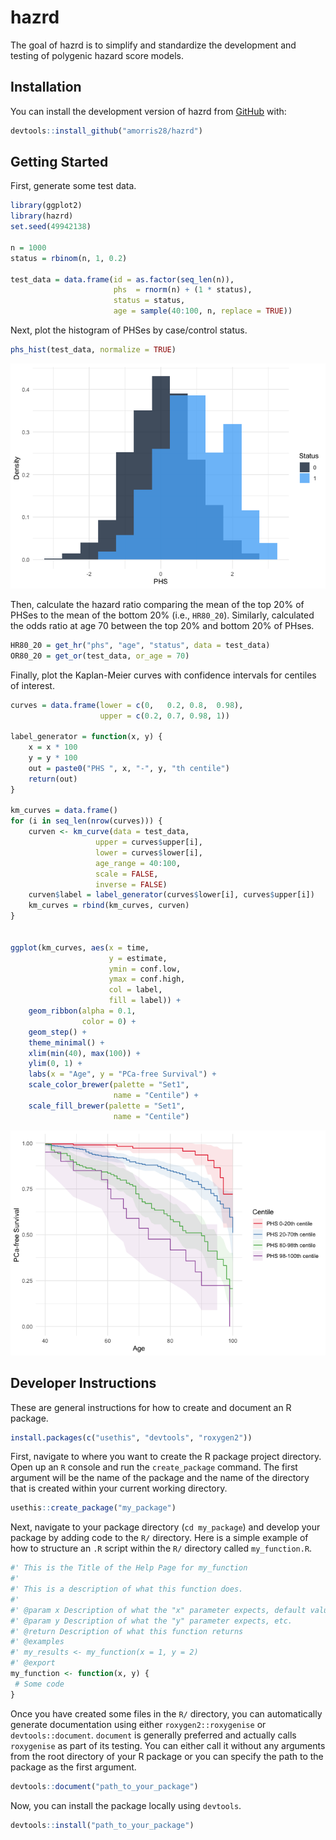 hazrd
================

The goal of hazrd is to simplify and standardize the development and
testing of polygenic hazard score models.

## Installation

You can install the development version of hazrd from
[GitHub](https://github.com/) with:

``` r
devtools::install_github("amorris28/hazrd")
```

## Getting Started

First, generate some test data.

``` r
library(ggplot2)
library(hazrd)
set.seed(49942138)

n = 1000
status = rbinom(n, 1, 0.2)

test_data = data.frame(id = as.factor(seq_len(n)),
                       phs  = rnorm(n) + (1 * status),
                       status = status,
                       age = sample(40:100, n, replace = TRUE))
```

Next, plot the histogram of PHSes by case/control status.

``` r
phs_hist(test_data, normalize = TRUE)
```

![](README_files/figure-gfm/phs_hist-1.png)<!-- -->

Then, calculate the hazard ratio comparing the mean of the top 20% of
PHSes to the mean of the bottom 20% (i.e., `HR80_20`). Similarly,
calculated the odds ratio at age 70 between the top 20% and bottom 20%
of PHses.

``` r
HR80_20 = get_hr("phs", "age", "status", data = test_data)
OR80_20 = get_or(test_data, or_age = 70)
```

Finally, plot the Kaplan-Meier curves with confidence intervals for
centiles of interest.

``` r
curves = data.frame(lower = c(0,   0.2, 0.8,  0.98),
                    upper = c(0.2, 0.7, 0.98, 1))

label_generator = function(x, y) {
    x = x * 100
    y = y * 100
    out = paste0("PHS ", x, "-", y, "th centile")
    return(out)
}

km_curves = data.frame()
for (i in seq_len(nrow(curves))) {
    curven <- km_curve(data = test_data, 
                   upper = curves$upper[i], 
                   lower = curves$lower[i], 
                   age_range = 40:100, 
                   scale = FALSE, 
                   inverse = FALSE)
    curven$label = label_generator(curves$lower[i], curves$upper[i])
    km_curves = rbind(km_curves, curven)
}


ggplot(km_curves, aes(x = time, 
                      y = estimate,
                      ymin = conf.low,
                      ymax = conf.high,
                      col = label,
                      fill = label)) +
    geom_ribbon(alpha = 0.1,
                color = 0) +
    geom_step() +
    theme_minimal() +
    xlim(min(40), max(100)) + 
    ylim(0, 1) +
    labs(x = "Age", y = "PCa-free Survival") +
    scale_color_brewer(palette = "Set1",
                       name = "Centile") +
    scale_fill_brewer(palette = "Set1",
                       name = "Centile")
```

![](README_files/figure-gfm/km_curve-1.png)<!-- -->

## Developer Instructions

These are general instructions for how to create and document an R
package.

``` r
install.packages(c("usethis", "devtools", "roxygen2"))
```

First, navigate to where you want to create the R package project
directory. Open up an `R` console and run the `create_package` command.
The first argument will be the name of the package and the name of the
directory that is created within your current working directory.

``` r
usethis::create_package("my_package")
```

Next, navigate to your package directory (`cd my_package`) and develop
your package by adding code to the `R/` directory. Here is a simple
example of how to structure an `.R` script within the `R/` directory
called `my_function.R`.

``` r
#' This is the Title of the Help Page for my_function
#'
#' This is a description of what this function does.
#'
#' @param x Description of what the "x" parameter expects, default value, whether it is optional
#' @param y Description of what the "y" parameter expects, etc.
#' @return Description of what this function returns
#' @examples
#' my_results <- my_function(x = 1, y = 2)
#' @export
my_function <- function(x, y) {
 # Some code
}
```

Once you have created some files in the `R/` directory, you can
automatically generate documentation using either `roxygen2::roxygenise`
or `devtools::document`. `document` is generally preferred and actually
calls `roxygenise` as part of its testing. You can either call it
without any arguments from the root directory of your R package or you
can specify the path to the package as the first argument.

``` r
devtools::document("path_to_your_package")
```

Now, you can install the package locally using `devtools`.

``` r
devtools::install("path_to_your_package")
```
